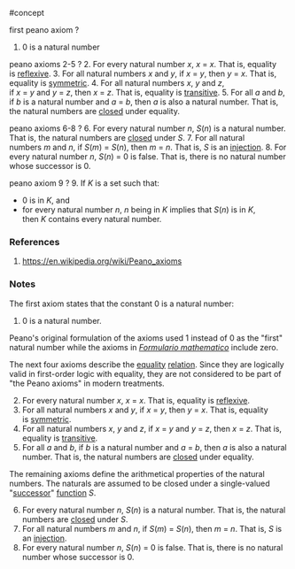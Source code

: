 #concept

first peano axiom
?
1. 0 is a natural number

peano axioms 2-5
?
2. For every natural number _x_, _x_ = _x_. That is, equality is [reflexive](https://en.wikipedia.org/wiki/Reflexive_relation "Reflexive relation").
3. For all natural numbers _x_ and _y_, if _x_ = _y_, then _y_ = _x_. That is, equality is [symmetric](https://en.wikipedia.org/wiki/Symmetric_relation "Symmetric relation").
4. For all natural numbers _x_, _y_ and _z_, if _x_ = _y_ and _y_ = _z_, then _x_ = _z_. That is, equality is [transitive](https://en.wikipedia.org/wiki/Transitive_relation "Transitive relation").
5. For all _a_ and _b_, if _b_ is a natural number and _a_ = _b_, then _a_ is also a natural number. That is, the natural numbers are [closed](https://en.wikipedia.org/wiki/Closure_(mathematics) "Closure (mathematics)") under equality.

peano axioms 6-8
?
6. For every natural number _n_, _S_(_n_) is a natural number. That is, the natural numbers are [closed](https://en.wikipedia.org/wiki/Closure_(mathematics) "Closure (mathematics)") under _S_.
7. For all natural numbers _m_ and _n_, if _S_(_m_) = _S_(_n_), then _m_ = _n_. That is, _S_ is an [injection](https://en.wikipedia.org/wiki/Injective_function "Injective function").
8. For every natural number _n_, _S_(_n_) = 0 is false. That is, there is no natural number whose successor is 0.

peano axiom 9
?
9. If _K_ is a set such that:
- 0 is in _K_, and
- for every natural number _n_, _n_ being in _K_ implies that _S_(_n_) is in _K_,    
then _K_ contains every natural number.

### References
1. https://en.wikipedia.org/wiki/Peano_axioms

### Notes

The first axiom states that the constant 0 is a natural number:

1. 0 is a natural number.

Peano's original formulation of the axioms used 1 instead of 0 as the "first" natural number while the axioms in _[Formulario mathematico](https://en.wikipedia.org/wiki/Formulario_mathematico "Formulario mathematico")_ include zero.

The next four axioms describe the [equality](https://en.wikipedia.org/wiki/Equality_(mathematics) "Equality (mathematics)") [relation](https://en.wikipedia.org/wiki/Relation_(mathematics) "Relation (mathematics)"). Since they are logically valid in first-order logic with equality, they are not considered to be part of "the Peano axioms" in modern treatments.

2. For every natural number _x_, _x_ = _x_. That is, equality is [reflexive](https://en.wikipedia.org/wiki/Reflexive_relation "Reflexive relation").
3. For all natural numbers _x_ and _y_, if _x_ = _y_, then _y_ = _x_. That is, equality is [symmetric](https://en.wikipedia.org/wiki/Symmetric_relation "Symmetric relation").
4. For all natural numbers _x_, _y_ and _z_, if _x_ = _y_ and _y_ = _z_, then _x_ = _z_. That is, equality is [transitive](https://en.wikipedia.org/wiki/Transitive_relation "Transitive relation").
5. For all _a_ and _b_, if _b_ is a natural number and _a_ = _b_, then _a_ is also a natural number. That is, the natural numbers are [closed](https://en.wikipedia.org/wiki/Closure_(mathematics) "Closure (mathematics)") under equality.

The remaining axioms define the arithmetical properties of the natural numbers. The naturals are assumed to be closed under a single-valued "[successor](https://en.wikipedia.org/wiki/Successor_function "Successor function")" [function](https://en.wikipedia.org/wiki/Function_(mathematics) "Function (mathematics)") _S_.

6. For every natural number _n_, _S_(_n_) is a natural number. That is, the natural numbers are [closed](https://en.wikipedia.org/wiki/Closure_(mathematics) "Closure (mathematics)") under _S_.
7. For all natural numbers _m_ and _n_, if _S_(_m_) = _S_(_n_), then _m_ = _n_. That is, _S_ is an [injection](https://en.wikipedia.org/wiki/Injective_function "Injective function").
8. For every natural number _n_, _S_(_n_) = 0 is false. That is, there is no natural number whose successor is 0.
